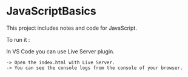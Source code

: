 # JavaScriptBasics

This project includes notes and code for JavaScript. 

To run it :

  In VS Code you can use Live Server plugin. 
  
    -> Open the index.html with Live Server.
    -> You can see the console logs from the console of your browser.
    
